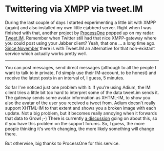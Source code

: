 # Twittering via XMPP via tweet.IM

<img src="http://zerokspot.com/uploads/tweetim.png" alt="" class="left" />During the last couple of days I started experimenting a little bit with XMPP (again) and also installed my own little ejabberd server. Right when I was finished with that, another project by [ProcessOne](http://www.process-one.net/) popped up on my radar: [Tweet.IM](http://tweet.im/). Remember when Twitter still had that nice XMPP-gateway where you could post using your Jabber client? Yeah, that one ... a long time ago. [Since November](http://www.process-one.net/en/blogs/article/tweetim_a_twitter_xmpp_gateway_service/) there is with Tweet.IM an alternative for that non-existant service which actually works pretty well. 

-------------------------------

You can post messages, send direct messages (although to all the people I want to talk to in private, I'd simply use their IM-account, to be honest) and receive the latest posts in an interval of, I guess, 5 minutes. 

So far I've noticed just one problem with it: If you're using Adium, the IM client tries a little bit too hard to interpret some of the data tweet.im sends it. The gateway sends some avatar information as XHTML-IM, to show you also the avatar of the user you received a tweet from. Adium doesn't really support XHTML-IM to that extent and shows you a broken image with each update. Not a big problem, but it becomes really annoying when it forwards that data to Growl ;-) There is currently [a discussion](http://www.process-one.net/en/forum/viewthread/151/) going on about this, so if you have this problem on the support forums. So, I guess, the more people thinking it's worth changing, the more likely something will change there. 

But otherwise, big thanks to ProcessOne for this service. 